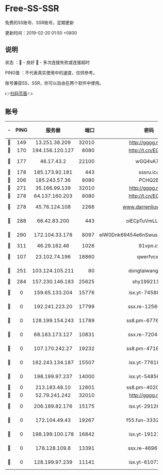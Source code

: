 # Free-SS-SSR

免费的SS账号、SSR账号，定期更新

更新时间：2019-02-20 01:50 +0800

## 说明

状态     ：🙂 - 良好 🙁 - 多次连接失败或连接超时

PING值   ：不代表真实使用中的速度，仅供参考。

账号兼容SS、SSR，你可以自由在两个软件中使用。

👉[扫码页面](https://liesauer.github.io/free-ss-ssr.github.io/)👈

## 账号

|-|PING|服务器|端口|密码|加密方式|区域|
|:----:|:----:|:-----:|-----:|:----:|:----:|:----:|
|🙂|149|13.251.38.209|32010|http://gggg.rocks|chacha20|SG|
|🙂|170|194.156.120.127|8080|http://t.cn/EGJIyrl|rc4-md5|RU|
|🙂|177|46.17.43.2|22100|wGQ4vA7D|aes-256-gcm|RU|
|🙂|178|185.173.92.181|443|sssru.icu|rc4-md5|RU|
|🙂|206|185.243.57.36|8080|PCHQ2E|rc4-md5|US|
|🙂|271|35.166.99.139|32010|http://gggg.rocks|chacha20|US|
|🙂|278|64.137.160.203|8080|http://t.cn/EGJIyrl|rc4-md5|CA|
|🙂|278|45.76.124.108|2266|www.darrenliuwei.com|aes-256-cfb|AU|
|🙂|288|66.42.83.200|443|oiECpTuVmLLxk4Ts|aes-256-cfb|US|
|🙂|290|172.104.33.178|8097|eIW0Dnk69454e6nSwuspv9DmS201tQ0D|aes-256-cfb|SG|
|🙂|311|46.29.162.46|1026|91vpn.cf|rc4-md5|RU|
|🙂|107|23.102.74.196|18860|qwerfvcxz|aes-256-gcm|JP|
|🙁|251|103.124.105.211|80|dongtaiwang.com|aes-256-cfb|US|
|🙁|284|157.230.146.183|25625|shy19921124|rc4-md5|US|
|🙁|0|159.65.133.204|15776|isx.yt-74588926|aes-256-cfb|SG|
|🙁|0|192.241.223.20|17799|ssx.re-12569451|aes-256-cfb|US|
|🙁|0|128.199.154.243|11789|ss8.pm-67760833|aes-256-cfb|SG|
|🙁|0|68.183.173.127|10831|ssx.re-72043236|aes-256-cfb|US|
|🙁|0|107.170.242.27|19232|ss8.pm-47184551|aes-256-cfb|US|
|🙁|0|162.243.134.187|15507|isx.yt-77618718|aes-256-cfb|US|
|🙁|0|198.199.97.237|14000|isx.yt-54856932|aes-256-cfb|US|
|🙁|0|213.183.48.10|12601|ss8.pm-40202630|rc4-md5|RU|
|🙁|0|52.79.241.242|32010|http://gggg.rocks|chacha20|KR|
|🙁|0|206.189.82.176|15175|isx.yt-29126697|aes-256-cfb|SG|
|🙁|0|172.104.49.43|19267|f55.fun-33324216|aes-256-cfb|SG|
|🙁|0|198.199.100.178|16842|isx.yt-19121084|aes-256-cfb|US|
|🙁|0|178.128.109.8|13391|ssx.re-46967706|aes-256-cfb|SG|
|🙁|0|128.199.97.239|11141|isx.yt-61073883|aes-256-cfb|SG|
